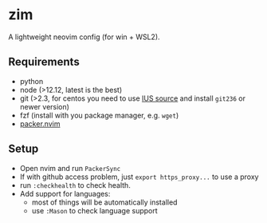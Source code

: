 # zim
A lightweight neovim config (for win + WSL2).

## Requirements

* python
* node (>12.12, latest is the best)
* git (>2.3, for centos you need to use [IUS source](https://ius.io/setup) and install `git236` or newer version)
* fzf (install with you package manager, e.g. `wget`)
* [packer.nvim](https://github.com/wbthomason/packer.nvim)

## Setup

* Open nvim and run `PackerSync`
* If with github access problem, just `export https_proxy...` to use a proxy
* run `:checkhealth` to check health.
* Add support for languages:
    - most of things will be automatically installed 
    - use `:Mason` to check language support

